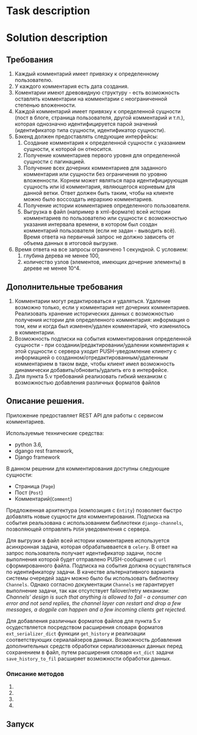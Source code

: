 # Task description


# Solution description
## Требования
1. Каждый комментарий имеет привязку к определенному пользователю.
2. У каждого комментария есть дата создания.
3. Коментарии имеют древовидную структуру - есть возможность оставлять
комментарии на комментарии с неограниченной степенью вложенности.
4. Каждой комментарий имеет привязку к определенной сущности (пост в блоге,
страница пользователя, другой комментарий и т.п.), которая однозначно
идентифицируется парой значений (идентификатор типа сущности,
идентификатор сущности).
5. Бэкенд должен предоставлять следующие интерфейсы:
    1. Создание комментария к определенной сущности с указанием
сущности, к которой он относится.
    2. Получение комментариев первого уровня для определенной
сущности с пагинацией.
    3. Получение всех дочерних комментариев для заданного
комментария или сущности без ограничения по уровню
вложенности. Корнем может являться пара идентифицирующая
сущность или id комментария, являющегося корневым для данной
ветки. Ответ должен быть таким, чтобы на клиенте можно было
воссоздать иерархию комментариев.
    4. Получение истории комментариев определенного пользователя.
    5. Выгрузка в файл (например в xml-формате) всей истории
комментариев по пользователю или сущности с возможностью
указания интервала времени, в котором был создан комментарий
пользователя (если не задан - выводить всё). Время ответа на
первичный запрос не должно зависеть от объема данных в
итоговой выгрузке.
6. Время ответа на все запросы ограничено 1 секундной. С условием:
    1. глубина дерева не менее 100,
    2. количество узлов (элементов, имеющих дочерние элементы) в дереве
не менее 10^4.

## Дополнительные требования
1. Комментарии могут редактироваться и удаляться. Удаление возможно только,
если у комментария нет дочерних комментариев. Реализовать хранение
исторических данных с возможностью получения истории для определенного
комментария: информация о том, кем и когда был изменен/удален
комментарий, что изменилось в комментарии.
2. Возможность подписки на события комментирования определенной сущности -
при создании/редактировании/удалении комментария к этой сущности с
сервера уходит PUSH-уведомление клиенту с информацией о
созданном/отредактированным/удаленным комментарием в таком виде, чтобы
клиент имел возможность динамически добавить/обновить/удалить его в
интерфейсе.
3. Для пункта 5.v требований реализовать гибкий механизм с возможностью
добавления различных форматов файлов


 ## Описание решения.
Приложение предоставляет REST API для работы с сервисом комментариев. 

Используемые технические средства: 
* python 3.6, 
* dgango rest framework, 
* Django framework

В данном решении для комментирования доступны следующие сущности:
* Страница (`Page`)
* Пост (`Post`)
* Комментарий(`Comment`)

Предложенная архитектура (композиция с `Entity`) позволяет быстро добавлять новые сущности для комментирования.
Подписка на события реальзована с использованием библиотеки `django-channels`, позволяющей отправлять `PUSH` уведовмления с сервера. 

Для выгрузки в файл всей истории комментариев используется асинхронная задача, которая обрабатыввается в `celery`. В ответ на запрос пользователь получает идентификатор задачи, после выполнения которой будет отправлено PUSH-сообщение c `url` сформированного файла. Подписка на события должна осуществляться по идентификатору задачи.
В качестве альтернативного варианта системы очередей задач можно было бы использовать библиотеку `Channels`.  Однако согласно документации `Channels` не гарантирует выполнение задачи, так как отсутствует failover/retry механизм:
_Channels’ design is such that anything is allowed to fail - a consumer can error and not send replies, the channel layer can restart and drop a few messages, a dogpile can happen and a few incoming clients get rejected._

Для добавления различных форматов файлов для пункта 5.v осудествляется посредством расширения словаря форматов `ext_serializer_dict` функции `get_history` и реализации соответствующих сериалайзеров данных. 
Возможность добавления дополнительных средств обработки сериализованных данных перед сохранением в файл, путем расширения словаря `ext_dict` задачи `save_history_to_fil` расширяет возможности обработки данных.

### Описание методов
1.
2.
3.
4.
## Запуск

